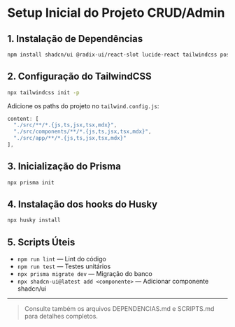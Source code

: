 # Setup Inicial do Projeto CRUD/Admin

## 1. Instalação de Dependências

```bash
npm install shadcn/ui @radix-ui/react-slot lucide-react tailwindcss postcss autoprefixer framer-motion react-hook-form zod zustand @tanstack/react-query prisma @prisma/client @auth/core jest @testing-library/react cypress eslint prettier cspell husky commitlint helmet rate-limiter-flexible cors
```

## 2. Configuração do TailwindCSS

```bash
npx tailwindcss init -p
```

Adicione os paths do projeto no `tailwind.config.js`:
```js
content: [
  "./src/**/*.{js,ts,jsx,tsx,mdx}",
  "./src/components/**/*.{js,ts,jsx,tsx,mdx}",
  "./src/app/**/*.{js,ts,jsx,tsx,mdx}"
],
```

## 3. Inicialização do Prisma

```bash
npx prisma init
```

## 4. Instalação dos hooks do Husky

```bash
npx husky install
```

## 5. Scripts Úteis

- `npm run lint` — Lint do código
- `npm run test` — Testes unitários
- `npx prisma migrate dev` — Migração do banco
- `npx shadcn-ui@latest add <componente>` — Adicionar componente shadcn/ui

---

> Consulte também os arquivos DEPENDENCIAS.md e SCRIPTS.md para detalhes completos.
